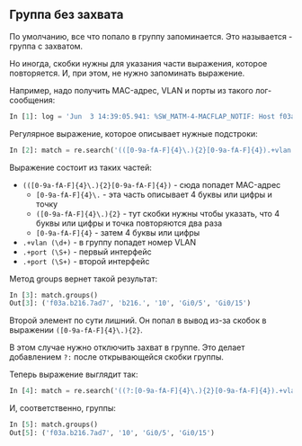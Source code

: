 ## Группа без захвата

По умолчанию, все что попало в группу запоминается.
Это называется - группа с захватом.

Но иногда, скобки нужны для указания части выражения, которое повторяется.
И, при этом, не нужно запоминать выражение.

Например, надо получить MAC-адрес, VLAN и порты из такого лог-сообщения:
```python
In [1]: log = 'Jun  3 14:39:05.941: %SW_MATM-4-MACFLAP_NOTIF: Host f03a.b216.7ad7 in vlan 10 is flapping between port Gi0/5 and port Gi0/15'
```

Регулярное выражение, которое описывает нужные подстроки:
```python
In [2]: match = re.search('(([0-9a-fA-F]{4}\.){2}[0-9a-fA-F]{4}).+vlan (\d+).+port (\S+).+port (\S+)', log)
```

Выражение состоит из таких частей:
* ```(([0-9a-fA-F]{4}\.){2}[0-9a-fA-F]{4})``` - сюда попадет MAC-адрес
  * ```[0-9a-fA-F]{4}\.``` - эта часть описывает 4 буквы или цифры и точку
  * ```([0-9a-fA-F]{4}\.){2}``` - тут скобки нужны чтобы указать, что 4 буквы или цифры и точка повторяются два раза
  * ```[0-9a-fA-F]{4}``` - затем 4 буквы или цифры
* ```.+vlan (\d+)``` - в группу попадет номер VLAN 
* ```.+port (\S+)``` - первый интерфейс
* ```.+port (\S+)``` - второй интерфейс

Метод groups вернет такой результат:
```python
In [3]: match.groups()
Out[3]: ('f03a.b216.7ad7', 'b216.', '10', 'Gi0/5', 'Gi0/15')
```

Второй элемент по сути лишний. Он попал в вывод из-за скобок в выражении ```([0-9a-fA-F]{4}\.){2}```.

В этом случае нужно отключить захват в группе.
Это делает добавлением ```?:``` после открывающейся скобки группы.

Теперь выражение выглядит так:
```python
In [4]: match = re.search('((?:[0-9a-fA-F]{4}\.){2}[0-9a-fA-F]{4}).+vlan (\d+).+port (\S+).+port (\S+)', log)
```

И, соответственно, группы:
```python
In [5]: match.groups()
Out[5]: ('f03a.b216.7ad7', '10', 'Gi0/5', 'Gi0/15')

```

